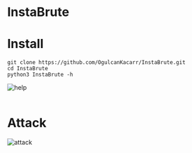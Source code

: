 # InstaBrute
# Install
```
git clone https://github.com/OgulcanKacarr/InstaBrute.git
cd InstaBrute
python3 InstaBrute -h
```

![help](https://github.com/OgulcanKacarr/InstaBrute/blob/main/İmages/help.pnp.png)<br><br>

# Attack

![attack](https://github.com/OgulcanKacarr/InstaBrute/blob/main/İmages/Attack.png)<br><br>
